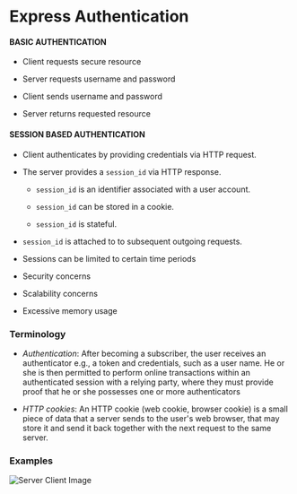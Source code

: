 # Express Authentication

#### BASIC AUTHENTICATION

* Client requests secure resource

* Server requests username and password

* Client sends username and password

* Server returns requested resource

#### SESSION BASED AUTHENTICATION

* Client authenticates by providing credentials via HTTP request.

* The server provides a `session_id` via HTTP response.

  - `session_id` is an identifier associated with a user account.
  
  - `session_id` can be stored in a cookie.
  
  - `session_id` is stateful.
  
* `session_id` is attached to to subsequent outgoing requests.

* Sessions can be limited to certain time periods

* Security concerns

* Scalability concerns

* Excessive memory usage

### Terminology

* *Authentication*: After becoming a subscriber, the user receives an authenticator e.g., a token and credentials, such as a user name. He or she is then permitted to perform online transactions within an authenticated session with a relying party, where they must provide proof that he or she possesses one or more authenticators

* *HTTP cookies*: An HTTP cookie (web cookie, browser cookie) is a small piece of data that a server sends to the user's web browser, that may store it and send it back together with the next request to the same server.

### Examples

![Server Client Image](https://github.com/rickmurdock/notes/blob/master/imageFiles/ServerClient.png)
